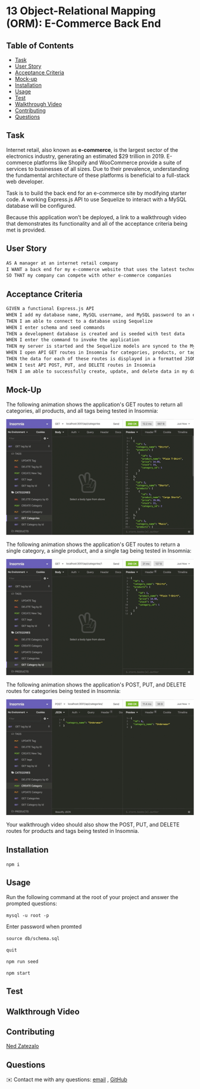# 13 Object-Relational Mapping (ORM): E-Commerce Back End

## Table of Contents

- [Task](#task)
- [User Story](#user-story)
- [Acceptance Criteria](#acceptance-criteria)
- [Mock-up](#mock-up)
- [Installation](#installation)
- [Usage](#usage)
- [Test](#test)
- [Walkthrough Video](#Walkthrough-video)
- [Contributing](#contributing)
- [Questions](#questions)

## Task

Internet retail, also known as **e-commerce**, is the largest sector of the electronics industry, generating an estimated $29 trillion in 2019. E-commerce platforms like Shopify and WooCommerce provide a suite of services to businesses of all sizes. Due to their prevalence, understanding the fundamental architecture of these platforms is beneficial to a full-stack web developer.

Task is to build the back end for an e-commerce site by modifying starter code. A working Express.js API to use Sequelize to interact with a MySQL database will be configured.

Because this application won’t be deployed, a link to a walkthrough video that demonstrates its functionality and all of the acceptance criteria being met is provided.

## User Story

```md
AS A manager at an internet retail company
I WANT a back end for my e-commerce website that uses the latest technologies
SO THAT my company can compete with other e-commerce companies
```

## Acceptance Criteria

```md
GIVEN a functional Express.js API
WHEN I add my database name, MySQL username, and MySQL password to an environment variable file
THEN I am able to connect to a database using Sequelize
WHEN I enter schema and seed commands
THEN a development database is created and is seeded with test data
WHEN I enter the command to invoke the application
THEN my server is started and the Sequelize models are synced to the MySQL database
WHEN I open API GET routes in Insomnia for categories, products, or tags
THEN the data for each of these routes is displayed in a formatted JSON
WHEN I test API POST, PUT, and DELETE routes in Insomnia
THEN I am able to successfully create, update, and delete data in my database
```

## Mock-Up

The following animation shows the application's GET routes to return all categories, all products, and all tags being tested in Insomnia:

![In Insomnia, the user tests “GET tags,” “GET Categories,” and “GET All Products.”.](./Assets/13-orm-homework-demo-01.gif)

The following animation shows the application's GET routes to return a single category, a single product, and a single tag being tested in Insomnia:

![In Insomnia, the user tests “GET tag by id,” “GET Category by ID,” and “GET One Product.”](./Assets/13-orm-homework-demo-02.gif)

The following animation shows the application's POST, PUT, and DELETE routes for categories being tested in Insomnia:

![In Insomnia, the user tests “DELETE Category by ID,” “CREATE Category,” and “UPDATE Category.”](./Assets/13-orm-homework-demo-03.gif)

Your walkthrough video should also show the POST, PUT, and DELETE routes for products and tags being tested in Insomnia.

## Installation

`npm i`

## Usage

Run the following command at the root of your project and answer the prompted questions:

`mysql -u root -p`

Enter password when promted

`source db/schema.sql`

`quit`

`npm run seed`

`npm start`

## Test

## Walkthrough Video

## Contributing

[Ned Zatezalo](https://github.com/NebsterOne)

## Questions

✉️ Contact me with any questions: [email](mailto:nelectrik@gmail.com) , [GitHub](https://github.com/NebsterOne)<br />
